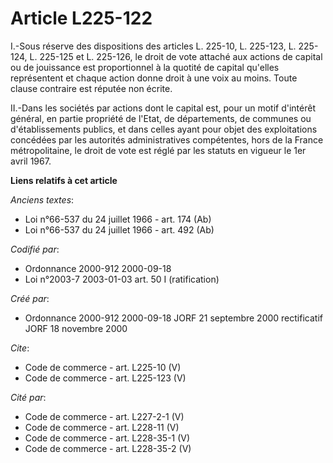 # Article L225-122

I.-Sous réserve des dispositions des articles L. 225-10, L. 225-123, L. 225-124, L. 225-125 et L. 225-126, le droit de vote
attaché aux actions de capital ou de jouissance est proportionnel à la quotité de capital qu'elles représentent et chaque
action donne droit à une voix au moins. Toute clause contraire est réputée non écrite. 

II.-Dans les sociétés par actions dont le capital est, pour un motif d'intérêt général, en partie propriété de l'Etat, de
départements, de communes ou d'établissements publics, et dans celles ayant pour objet des exploitations concédées par les
autorités administratives compétentes, hors de la France métropolitaine, le droit de vote est réglé par les statuts en
vigueur le 1er avril 1967.

**Liens relatifs à cet article**

_Anciens textes_:

  - Loi n°66-537 du 24 juillet 1966 - art. 174 (Ab)
  - Loi n°66-537 du 24 juillet 1966 - art. 492 (Ab)

_Codifié par_:

  - Ordonnance 2000-912 2000-09-18
  - Loi n°2003-7 2003-01-03 art. 50 I (ratification)

_Créé par_:

  - Ordonnance 2000-912 2000-09-18 JORF 21 septembre 2000 rectificatif JORF 18 novembre 2000

_Cite_:

  - Code de commerce - art. L225-10 (V)
  - Code de commerce - art. L225-123 (V)

_Cité par_:

  - Code de commerce - art. L227-2-1 (V)
  - Code de commerce - art. L228-11 (V)
  - Code de commerce - art. L228-35-1 (V)
  - Code de commerce - art. L228-35-2 (V)
